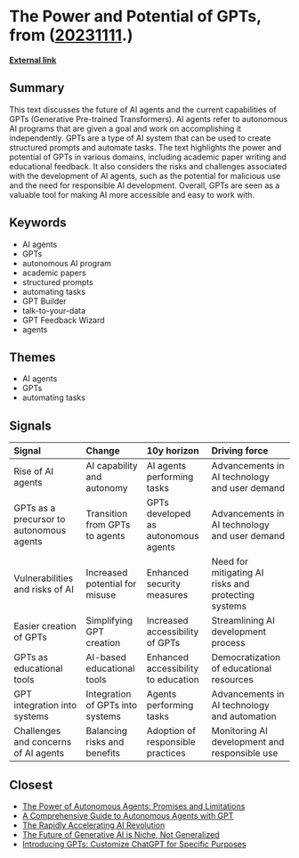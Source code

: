 # __The Power and Potential of GPTs__, from ([20231111](https://kghosh.substack.com/p/20231111).)

__[External link](https://www.oneusefulthing.org/p/almost-an-agent-what-gpts-can-do)__



## Summary

This text discusses the future of AI agents and the current capabilities of GPTs (Generative Pre-trained Transformers). AI agents refer to autonomous AI programs that are given a goal and work on accomplishing it independently. GPTs are a type of AI system that can be used to create structured prompts and automate tasks. The text highlights the power and potential of GPTs in various domains, including academic paper writing and educational feedback. It also considers the risks and challenges associated with the development of AI agents, such as the potential for malicious use and the need for responsible AI development. Overall, GPTs are seen as a valuable tool for making AI more accessible and easy to work with.

## Keywords

* AI agents
* GPTs
* autonomous AI program
* academic papers
* structured prompts
* automating tasks
* GPT Builder
* talk-to-your-data
* GPT Feedback Wizard
* agents

## Themes

* AI agents
* GPTs
* automating tasks

## Signals

| Signal                                   | Change                           | 10y horizon                         | Driving force                                       |
|:-----------------------------------------|:---------------------------------|:------------------------------------|:----------------------------------------------------|
| Rise of AI agents                        | AI capability and autonomy       | AI agents performing tasks          | Advancements in AI technology and user demand       |
| GPTs as a precursor to autonomous agents | Transition from GPTs to agents   | GPTs developed as autonomous agents | Advancements in AI technology and user demand       |
| Vulnerabilities and risks of AI          | Increased potential for misuse   | Enhanced security measures          | Need for mitigating AI risks and protecting systems |
| Easier creation of GPTs                  | Simplifying GPT creation         | Increased accessibility of GPTs     | Streamlining AI development process                 |
| GPTs as educational tools                | AI-based educational tools       | Enhanced accessibility to education | Democratization of educational resources            |
| GPT integration into systems             | Integration of GPTs into systems | Agents performing tasks             | Advancements in AI technology and automation        |
| Challenges and concerns of AI agents     | Balancing risks and benefits     | Adoption of responsible practices   | Monitoring AI development and responsible use       |

## Closest

* [The Power of Autonomous Agents: Promises and Limitations](0e336ce2e4b07459b257407e90d27389)
* [A Comprehensive Guide to Autonomous Agents with GPT](2dda4be3e1a9f11b4f7d8e74feea76b0)
* [The Rapidly Accelerating AI Revolution](1dea025d0138e53b9f644748f63a15bc)
* [The Future of Generative AI is Niche, Not Generalized](8dd10f0dc4f44fa3a381c7f37fbcb8fc)
* [Introducing GPTs: Customize ChatGPT for Specific Purposes](f9b73418962acd66fb1ae29b21d7f943)